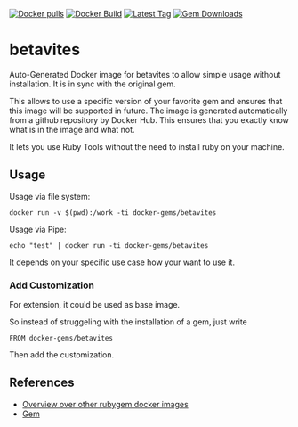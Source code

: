 [![Docker pulls](https://img.shields.io/docker/pulls/rubygem/betavites.svg)](https://hub.docker.com/r/rubygem/betavites/)
[![Docker Build](https://img.shields.io/docker/automated/rubygem/betavites.svg)](https://hub.docker.com/r/rubygem/betavites/)
[![Latest Tag](https://img.shields.io/github/tag/docker-rubygem/betavites.svg)](https://hub.docker.com/r/rubygem/betavites/)
[![Gem Downloads](https://img.shields.io/gem/dt/betavites.svg)](https://rubygems.org/gems/betavites/)
# betavites

Auto-Generated Docker image for betavites to allow simple usage without installation.
It is in sync with the original gem.

This allows to use a specific version of your favorite gem and ensures that this image will be supported in future.
The image is generated automatically from a github repository by Docker Hub.
This ensures that you exactly know what is in the image and what not.

It lets you use Ruby Tools without the need to install ruby on your machine.

## Usage

Usage via file system:

`docker run -v $(pwd):/work -ti docker-gems/betavites`

Usage via Pipe:

`echo "test" | docker run -ti docker-gems/betavites`

It depends on your specific use case how your want to use it.

### Add Customization

For extension, it could be used as base image.

So instead of struggeling with the installation of a gem, just write

`FROM docker-gems/betavites`

Then add the customization.

## References

 - [Overview over other rubygem docker images](https://github.com/thinkbot/docker-rubygem)
 - [Gem](https://rubygems.org/gems/betavites/)

